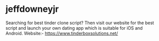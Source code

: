# jeffdowneyjr
Searching for best tinder clone script? Then visit our website for the best script and launch your own dating app which is suitable for iOS and Android.   Website:- https://www.tinderboxsolutions.net/
